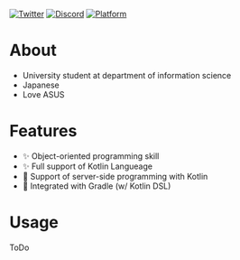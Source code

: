 [![Twitter](https://img.shields.io/twitter/follow/toliner_?label=Twitter&style=social)](https://twitter.com/toliner_)
[![Discord](https://img.shields.io/discord/644929813093810197?label=Discord)](https://discord.gg/CrDjgnV)
[![Platform](https://img.shields.io/badge/platform-Android%20|%20Windows%2010-ccc)]()

# About
- University student at department of information science
- Japanese
- Love ASUS

# Features
- ✨ Object-oriented programming skill
- ✨ Full support of Kotlin Langueage
- 🚀 Support of server-side programming with Kotlin
- 👏 Integrated with Gradle (w/ Kotlin DSL)

# Usage
ToDo

<!--
**toliner/toliner** is a ✨ _special_ ✨ repository because its `README.md` (this file) appears on your GitHub profile.

Here are some ideas to get you started:

- 🔭 I’m currently working on ...
- 🌱 I’m currently learning ...
- 👯 I’m looking to collaborate on ...
- 🤔 I’m looking for help with ...
- 💬 Ask me about ...
- 📫 How to reach me: ...
- 😄 Pronouns: ...
- ⚡ Fun fact: ...
-->
